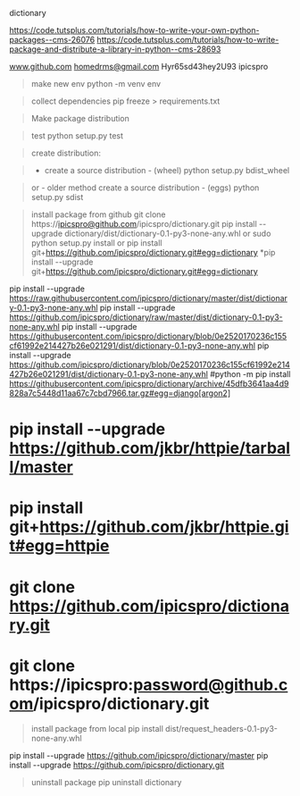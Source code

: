 dictionary


https://code.tutsplus.com/tutorials/how-to-write-your-own-python-packages--cms-26076
https://code.tutsplus.com/tutorials/how-to-write-package-and-distribute-a-library-in-python--cms-28693

www.github.com	homedrms@gmail.com	Hyr65sd43hey2U93	ipicspro

> make new env
python -m venv env

> collect dependencies
pip freeze > requirements.txt



>Make package distribution

> test
python setup.py test




> create distribution:

> * create a source distribution - (wheel)
python setup.py bdist_wheel

> or - older method
> create a source distribution - (eggs)
python setup.py sdist




> install package from github
git clone https://ipicspro@github.com/ipicspro/dictionary.git
pip install --upgrade dictionary/dist/dictionary-0.1-py3-none-any.whl
or
sudo python setup.py install
or 
pip install git+https://github.com/ipicspro/dictionary.git#egg=dictionary
*pip install --upgrade git+https://github.com/ipicspro/dictionary.git#egg=dictionary

pip install --upgrade https://raw.githubusercontent.com/ipicspro/dictionary/master/dist/dictionary-0.1-py3-none-any.whl
pip install --upgrade https://github.com/ipicspro/dictionary/raw/master/dist/dictionary-0.1-py3-none-any.whl
pip install --upgrade https://githubusercontent.com/ipicspro/dictionary/blob/0e2520170236c155cf61992e214427b26e021291/dist/dictionary-0.1-py3-none-any.whl
pip install --upgrade https://github.com/ipicspro/dictionary/blob/0e2520170236c155cf61992e214427b26e021291/dist/dictionary-0.1-py3-none-any.whl
#python -m pip install https://githubusercontent.com/ipicspro/dictionary/archive/45dfb3641aa4d9828a7c5448d11aa67c7cbd7966.tar.gz#egg=django[argon2]
# pip install --upgrade https://github.com/jkbr/httpie/tarball/master
# pip install git+https://github.com/jkbr/httpie.git#egg=httpie



# git clone https://github.com/ipicspro/dictionary.git
# git clone https://ipicspro:password@github.com/ipicspro/dictionary.git

> install package from local
pip install dist/request_headers-0.1-py3-none-any.whl

pip install --upgrade https://github.com/ipicspro/dictionary/master
pip install --upgrade https://github.com/ipicspro/dictionary.git





> uninstall package
pip uninstall dictionary